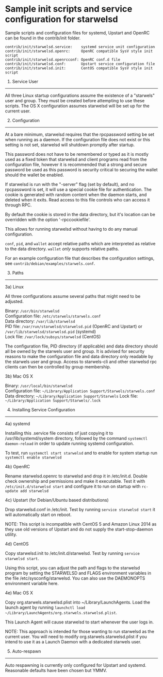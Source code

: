 Sample init scripts and service configuration for starwelsd
==========================================================

Sample scripts and configuration files for systemd, Upstart and OpenRC
can be found in the contrib/init folder.

    contrib/init/starwelsd.service:    systemd service unit configuration
    contrib/init/starwelsd.openrc:     OpenRC compatible SysV style init script
    contrib/init/starwelsd.openrcconf: OpenRC conf.d file
    contrib/init/starwelsd.conf:       Upstart service configuration file
    contrib/init/starwelsd.init:       CentOS compatible SysV style init script

1. Service User
---------------------------------

All three Linux startup configurations assume the existence of a "starwels" user
and group.  They must be created before attempting to use these scripts.
The OS X configuration assumes starwelsd will be set up for the current user.

2. Configuration
---------------------------------

At a bare minimum, starwelsd requires that the rpcpassword setting be set
when running as a daemon.  If the configuration file does not exist or this
setting is not set, starwelsd will shutdown promptly after startup.

This password does not have to be remembered or typed as it is mostly used
as a fixed token that starwelsd and client programs read from the configuration
file, however it is recommended that a strong and secure password be used
as this password is security critical to securing the wallet should the
wallet be enabled.

If starwelsd is run with the "-server" flag (set by default), and no rpcpassword is set,
it will use a special cookie file for authentication. The cookie is generated with random
content when the daemon starts, and deleted when it exits. Read access to this file
controls who can access it through RPC.

By default the cookie is stored in the data directory, but it's location can be overridden
with the option '-rpccookiefile'.

This allows for running starwelsd without having to do any manual configuration.

`conf`, `pid`, and `wallet` accept relative paths which are interpreted as
relative to the data directory. `wallet` *only* supports relative paths.

For an example configuration file that describes the configuration settings,
see `contrib/debian/examples/starwels.conf`.

3. Paths
---------------------------------

3a) Linux

All three configurations assume several paths that might need to be adjusted.

Binary:              `/usr/bin/starwelsd`  
Configuration file:  `/etc/starwels/starwels.conf`  
Data directory:      `/var/lib/starwelsd`  
PID file:            `/var/run/starwelsd/starwelsd.pid` (OpenRC and Upstart) or `/var/lib/starwelsd/starwelsd.pid` (systemd)  
Lock file:           `/var/lock/subsys/starwelsd` (CentOS)  

The configuration file, PID directory (if applicable) and data directory
should all be owned by the starwels user and group.  It is advised for security
reasons to make the configuration file and data directory only readable by the
starwels user and group.  Access to starwels-cli and other starwelsd rpc clients
can then be controlled by group membership.

3b) Mac OS X

Binary:              `/usr/local/bin/starwelsd`  
Configuration file:  `~/Library/Application Support/Starwels/starwels.conf`  
Data directory:      `~/Library/Application Support/Starwels`
Lock file:           `~/Library/Application Support/Starwels/.lock`

4. Installing Service Configuration
-----------------------------------

4a) systemd

Installing this .service file consists of just copying it to
/usr/lib/systemd/system directory, followed by the command
`systemctl daemon-reload` in order to update running systemd configuration.

To test, run `systemctl start starwelsd` and to enable for system startup run
`systemctl enable starwelsd`

4b) OpenRC

Rename starwelsd.openrc to starwelsd and drop it in /etc/init.d.  Double
check ownership and permissions and make it executable.  Test it with
`/etc/init.d/starwelsd start` and configure it to run on startup with
`rc-update add starwelsd`

4c) Upstart (for Debian/Ubuntu based distributions)

Drop starwelsd.conf in /etc/init.  Test by running `service starwelsd start`
it will automatically start on reboot.

NOTE: This script is incompatible with CentOS 5 and Amazon Linux 2014 as they
use old versions of Upstart and do not supply the start-stop-daemon utility.

4d) CentOS

Copy starwelsd.init to /etc/init.d/starwelsd. Test by running `service starwelsd start`.

Using this script, you can adjust the path and flags to the starwelsd program by
setting the STARWELSD and FLAGS environment variables in the file
/etc/sysconfig/starwelsd. You can also use the DAEMONOPTS environment variable here.

4e) Mac OS X

Copy org.starwels.starwelsd.plist into ~/Library/LaunchAgents. Load the launch agent by
running `launchctl load ~/Library/LaunchAgents/org.starwels.starwelsd.plist`.

This Launch Agent will cause starwelsd to start whenever the user logs in.

NOTE: This approach is intended for those wanting to run starwelsd as the current user.
You will need to modify org.starwels.starwelsd.plist if you intend to use it as a
Launch Daemon with a dedicated starwels user.

5. Auto-respawn
-----------------------------------

Auto respawning is currently only configured for Upstart and systemd.
Reasonable defaults have been chosen but YMMV.
